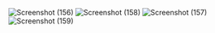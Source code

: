 ![Screenshot (156)](https://github.com/Anish0099/Portfolio/assets/109581121/91599e23-2720-4753-ad23-5fc393f3d444)
![Screenshot (158)](https://github.com/Anish0099/Portfolio/assets/109581121/42a24d4e-3d2e-430b-a75e-db772cae0887)
![Screenshot (157)](https://github.com/Anish0099/Portfolio/assets/109581121/eca87e99-170f-43e4-b3f8-e1fa9ad5ea28)
![Screenshot (159)](https://github.com/Anish0099/Portfolio/assets/109581121/2ddb6a67-0e33-495b-bab7-84d02ebe044e)

